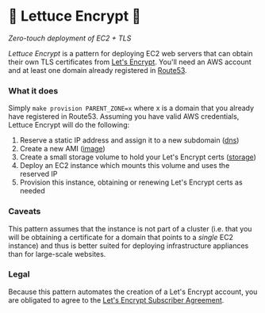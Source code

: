 # 🥬 Lettuce Encrypt 🔐
*Zero-touch deployment of EC2 + TLS*

*Lettuce Encrypt* is a pattern for deploying EC2 web servers that can obtain
their own TLS certificates from [Let's Encrypt](https://letsencrypt.org). You'll
need an AWS account and at least one domain already registered in [Route53][2].

### What it does
Simply `make provision PARENT_ZONE=x` where x is a domain that you already have
registered in Route53. Assuming you have valid AWS credentials, Lettuce Encrypt
will do the following:

1. Reserve a static IP address and assign it to a new subdomain ([dns](dns/))
1. Create a new AMI ([image](image/))
1. Create a small storage volume to hold your Let's Encrypt certs ([storage](storage/))
1. Deploy an EC2 instance which mounts this volume and uses the reserved IP
1. Provision this instance, obtaining or renewing Let's Encrypt certs as needed

### Caveats
This pattern assumes that the instance is not part of a cluster (i.e. that you
will be obtaining a certificate for a domain that points to a *single* EC2
instance) and thus is better suited for deploying infrastructure appliances than
for large-scale websites.

### Legal
Because this pattern automates the creation of a Let's Encrypt account, you are
obligated to agree to the [Let's Encrypt Subscriber Agreement][1].

[1]: https://letsencrypt.org/documents/LE-SA-v1.2-November-15-2017.pdf
[2]: https://aws.amazon.com/route53/
